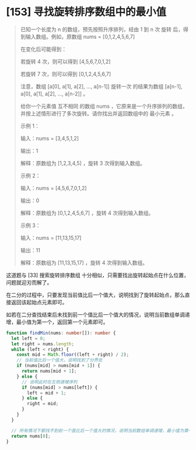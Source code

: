 # [153] 寻找旋转排序数组中的最小值

> 已知一个长度为 n 的数组，预先按照升序排列，经由 1 到 n 次 旋转 后，得到输入数组。例如，原数组 nums = [0,1,2,4,5,6,7]
>
> 在变化后可能得到：
>
> 若旋转 4 次，则可以得到 [4,5,6,7,0,1,2]
>
> 若旋转 7 次，则可以得到 [0,1,2,4,5,6,7]
>
> 注意，数组 [a[0], a[1], a[2], ..., a[n-1]] 旋转一次 的结果为数组 [a[n-1], a[0], a[1], a[2], ..., a[n-2]] 。
>
> 给你一个元素值 互不相同 的数组 nums ，它原来是一个升序排列的数组，并按上述情形进行了多次旋转。请你找出并返回数组中的 最小元素 。
>
> 示例 1：
>
> 输入：nums = [3,4,5,1,2]
>
> 输出：1
>
> 解释：原数组为 [1,2,3,4,5] ，旋转 3 次得到输入数组。
>
> 示例 2：
>
> 输入：nums = [4,5,6,7,0,1,2]
>
> 输出：0
>
> 解释：原数组为 [0,1,2,4,5,6,7] ，旋转 4 次得到输入数组。
>
> 示例 3：
>
> 输入：nums = [11,13,15,17]
>
> 输出：11
>
> 解释：原数组为 [11,13,15,17] ，旋转 4 次得到输入数组。

这道题与 [33] 搜索旋转排序数组 十分相似，只需要找出旋转起始点在什么位置，问题就迎刃而解了。

在二分的过程中，只要发现当前值比后一个值大，说明找到了旋转起始点，那么直接返回该起始点元素即可。

如若在二分查找结束后未找到前一个值比后一个值大的情况，说明当前数组单调递增，最小值为第一个，返回第一个元素即可。

```ts
function findMin(nums: number[]): number {
  let left = 0;
  let right = nums.length;
  while (left < right) {
    const mid = Math.floor((left + right) / 2);
    // 当前值比后一个值大，说明找到了分界处
    if (nums[mid] > nums[mid + 1]) {
      return nums[mid + 1];
    } else {
      // 说明此时在左侧递增序列
      if (nums[mid] > nums[left]) {
        left = mid + 1;
      } else {
        right = mid;
      }
    }
  }

  // 所有情况下都找不到前一个值比后一个值大的情况，说明当前数组单调递增，最小值为第一个
  return nums[0];
}
```
